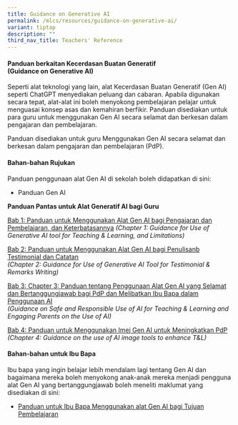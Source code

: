 ```yaml
---
title: Guidance on Generative AI
permalink: /mlcs/resources/guidance-on-generative-ai/
variant: tiptap
description: ""
third_nav_title: Teachers' Reference
---
```

<h4><strong>Panduan berkaitan Kecerdasan Buatan Generatif </strong><br><strong>(Guidance on Generative AI)</strong></h4>
<p>Seperti alat teknologi yang lain, alat Kecerdasan Buatan Generatif (Gen
AI) seperti ChatGPT menyediakan peluang dan cabaran. Apabila digunakan
secara tepat, alat-alat ini boleh menyokong pembelajaran pelajar untuk
menguasai konsep asas dan kemahiran berfikir. Panduan disediakan untuk
para guru untuk menggunakan Gen AI secara selamat dan berkesan dalam pengajaran
dan pembelajaran.</p>
<p>Panduan disediakan untuk guru Menggunakan Gen AI secara selamat dan berkesan
dalam pengajaran dan pembelajaran (PdP).</p>
<h4>Bahan-bahan Rujukan </h4>
<p>Panduan penggunaan alat Gen AI di sekolah boleh didapatkan di sini:</p>
<ul data-tight="true" class="tight">
<li>
<p>Panduan Gen AI</p>
</li>
</ul>
<p><strong>Panduan Pantas untuk Alat Generatif AI bagi Guru</strong>
</p>
<p><u>Bab 1: Panduan untuk Menggunakan Alat Gen AI bagi Pengajaran dan Pembelajaran, dan Keterbatasannya</u>  <em>(Chapter 1: Guidance for Use of Generative AI tool for Teaching &amp; Learning, and Limitations) </em>
</p>
<p><u>Bab 2: Panduan untuk Menggunakan Alat Gen AI bagi Penulisanb Testimonial dan Catatan</u> 
<br><em>(Chapter 2: Guidance for Use of Generative AI Tool for Testimonial &amp; Remarks Writing)</em>
</p>
<p><u>Bab 3: Chapter 3: Panduan tentang Penggunaan Alat Gen AI yang Selamat dan Bertanggungjawab bagi PdP dan Melibatkan Ibu Bapa dalam Penggunaan AI</u><em> </em>
<br><em>(Guidance on Safe and Responsible Use of AI for Teaching &amp; Learning and Engaging Parents on the Use of AI)</em>
</p>
<p><u>Bab 4: Panduan untuk Menggunakan Imej Gen AI untuk Meningkatkan PdP </u>
<br><em>(Chapter 4: Guidance on the use of AI image tools to enhance T&amp;L)</em>
</p>
<h4><strong>Bahan-bahan untuk Ibu Bapa</strong></h4>
<p>Ibu bapa yang ingin belajar lebih mendalam lagi tentang Gen AI dan bagaimana
mereka boleh menyokong anak-anak mereka menjadi pengguna alat Gen AI yang
bertanggungjawab boleh meneliti maklumat yang disediakan di sini:</p>
<ul data-tight="true" class="tight">
<li>
<p><u>Panduan untuk Ibu Bapa Menggunakan alat Gen AI bagi Tujuan Pembelajaran</u>
</p>
</li>
</ul>
<p></p>